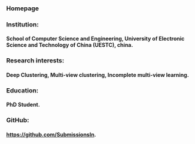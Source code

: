 ### Homepage
### Institution:
#### School of Computer Science and Engineering, University of Electronic Science and Technology of China (UESTC), china. 
### Research interests:
#### Deep Clustering, Multi-view clustering, Incomplete multi-view learning.
### Education:
#### PhD Student.
### GitHub:
#### <https://github.com/SubmissionsIn>.
